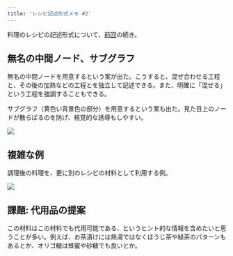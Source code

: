 ```yaml
---
title: 'レシピ記述形式メモ #2'
---
```

料理のレシピの記述形式について、[前回](https://r7kamura.com/articles/2022-05-13-mermaid-recipe-memo)の続き。

無名の中間ノード、サブグラフ
--------------

無名の中間ノードを用意するという案が出た。こうすると、混ぜ合わせる工程と、その後の加熱などの工程とを独立して記述できる。また、明確に「混ぜる」という工程を強調することもできる。

サブグラフ（黄色い背景色の部分）を用意するという案も出た。見た目上のノードが散らばるのを防げ、視覚的な誘導もしやすい。

![](https://lh6.googleusercontent.com/n6LdEyYmEtsrKWkJvZkfhHrq7lKtxCN8yM_fHm0T0rSWdTw5j0nR26y9JiS9Bx17JCeDSTwIdnoNBBotf9dJ3GpRsT149lYpQBRhT4v8MZ5G0KL5gZwfeloANBprPNCvZ1-_OYhBLnSbXwC1N8ydswe3V5jXqQhYSbVD4jYs9qujLLkZcTdd40SYL64A)

複雑な例
----

調理後の料理を、更に別のレシピの材料として利用する例。

![](https://lh4.googleusercontent.com/nTc7gshsrPLdC-621q0HbvR3bGNE5ZrCPFhmgP4PcGrL9oACPPguuMljcAEdn4Y6xgMdy_ywRmfaC_Mbp6jq9M5D8Xz37aUKNcpNrMnaK9X-LF1HYg1cxk1zj_qwTB25zPC2NfxDEbj22tTP2-HBAjJHcczv7SbAVCg2WcJQfzRt9016ibG_m-Aida7W)

課題: 代用品の提案
----------

この材料はこの材料でも代用可能である、というヒント的な情報を含めたいと思うことが多い。例えば、お茶漬けには熱湯ではなくほうじ茶や緑茶のパターンもあるとか、オリゴ糖は蜂蜜や砂糖でも良いとか。
